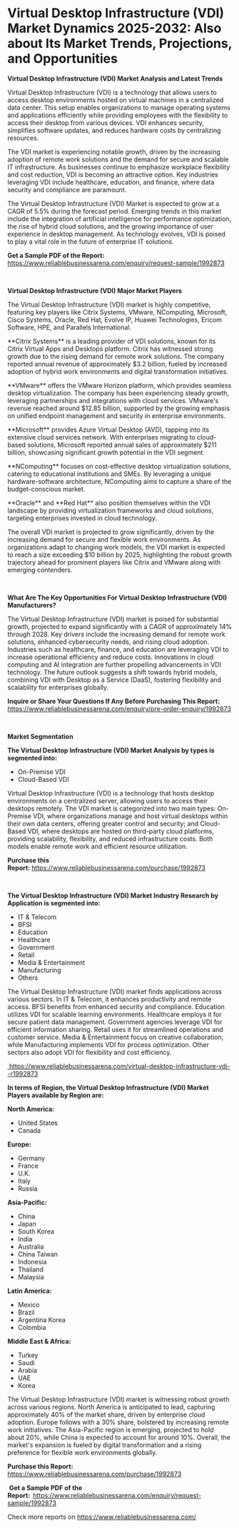 <p><h1>Virtual Desktop Infrastructure (VDI) Market Dynamics 2025-2032: Also about Its Market Trends, Projections, and Opportunities</h1></p><p><strong>Virtual Desktop Infrastructure (VDI) Market Analysis and Latest Trends</strong></p>
<p><p>Virtual Desktop Infrastructure (VDI) is a technology that allows users to access desktop environments hosted on virtual machines in a centralized data center. This setup enables organizations to manage operating systems and applications efficiently while providing employees with the flexibility to access their desktop from various devices. VDI enhances security, simplifies software updates, and reduces hardware costs by centralizing resources.</p><p>The VDI market is experiencing notable growth, driven by the increasing adoption of remote work solutions and the demand for secure and scalable IT infrastructure. As businesses continue to emphasize workplace flexibility and cost reduction, VDI is becoming an attractive option. Key industries leveraging VDI include healthcare, education, and finance, where data security and compliance are paramount.</p><p>The Virtual Desktop Infrastructure (VDI) Market is expected to grow at a CAGR of 5.5% during the forecast period. Emerging trends in this market include the integration of artificial intelligence for performance optimization, the rise of hybrid cloud solutions, and the growing importance of user experience in desktop management. As technology evolves, VDI is poised to play a vital role in the future of enterprise IT solutions.</p></p>
<p><strong>Get a Sample PDF of the Report:&nbsp;</strong> <a href="https://www.reliablebusinessarena.com/enquiry/request-sample/1992873?utm_campaign=2889&utm_medium=2&utm_source=Github&utm_content=ia&utm_term=11032025&utm_id=virtual-desktop-infrastructure-vdi">https://www.reliablebusinessarena.com/enquiry/request-sample/1992873</a></p>
<p>&nbsp;</p>
<p><strong>Virtual Desktop Infrastructure (VDI) Major Market Players</strong></p>
<p><p>The Virtual Desktop Infrastructure (VDI) market is highly competitive, featuring key players like Citrix Systems, VMware, NComputing, Microsoft, Cisco Systems, Oracle, Red Hat, Evolve IP, Huawei Technologies, Ericom Software, HPE, and Parallels International.</p><p>**Citrix Systems** is a leading provider of VDI solutions, known for its Citrix Virtual Apps and Desktops platform. Citrix has witnessed strong growth due to the rising demand for remote work solutions. The company reported annual revenue of approximately $3.2 billion, fueled by increased adoption of hybrid work environments and digital transformation initiatives.</p><p>**VMware** offers the VMware Horizon platform, which provides seamless desktop virtualization. The company has been experiencing steady growth, leveraging partnerships and integrations with cloud services. VMware's revenue reached around $12.85 billion, supported by the growing emphasis on unified endpoint management and security in enterprise environments.</p><p>**Microsoft** provides Azure Virtual Desktop (AVD), tapping into its extensive cloud services network. With enterprises migrating to cloud-based solutions, Microsoft reported annual sales of approximately $211 billion, showcasing significant growth potential in the VDI segment.</p><p>**NComputing** focuses on cost-effective desktop virtualization solutions, catering to educational institutions and SMEs. By leveraging a unique hardware-software architecture, NComputing aims to capture a share of the budget-conscious market.</p><p>**Oracle** and **Red Hat** also position themselves within the VDI landscape by providing virtualization frameworks and cloud solutions, targeting enterprises invested in cloud technology.</p><p>The overall VDI market is projected to grow significantly, driven by the increasing demand for secure and flexible work environments. As organizations adapt to changing work models, the VDI market is expected to reach a size exceeding $10 billion by 2025, highlighting the robust growth trajectory ahead for prominent players like Citrix and VMware along with emerging contenders.</p></p>
<p>&nbsp;</p>
<p><strong>What Are The Key Opportunities For Virtual Desktop Infrastructure (VDI) Manufacturers?</strong></p>
<p><p>The Virtual Desktop Infrastructure (VDI) market is poised for substantial growth, projected to expand significantly with a CAGR of approximately 14% through 2028. Key drivers include the increasing demand for remote work solutions, enhanced cybersecurity needs, and rising cloud adoption. Industries such as healthcare, finance, and education are leveraging VDI to increase operational efficiency and reduce costs. Innovations in cloud computing and AI integration are further propelling advancements in VDI technology. The future outlook suggests a shift towards hybrid models, combining VDI with Desktop as a Service (DaaS), fostering flexibility and scalability for enterprises globally.</p></p>
<p><strong>Inquire or Share Your Questions If Any Before Purchasing This Report:</strong> <a href="https://www.reliablebusinessarena.com/enquiry/pre-order-enquiry/1992873?utm_campaign=2889&utm_medium=2&utm_source=Github&utm_content=ia&utm_term=11032025&utm_id=virtual-desktop-infrastructure-vdi">https://www.reliablebusinessarena.com/enquiry/pre-order-enquiry/1992873</a></p>
<p>&nbsp;</p>
<p><strong>Market Segmentation</strong></p>
<p><strong>The Virtual Desktop Infrastructure (VDI) Market Analysis by types is segmented into:</strong></p>
<p><ul><li>On-Premise VDI</li><li>Cloud-Based VDI</li></ul></p>
<p><p>Virtual Desktop Infrastructure (VDI) is a technology that hosts desktop environments on a centralized server, allowing users to access their desktops remotely. The VDI market is categorized into two main types: On-Premise VDI, where organizations manage and host virtual desktops within their own data centers, offering greater control and security; and Cloud-Based VDI, where desktops are hosted on third-party cloud platforms, providing scalability, flexibility, and reduced infrastructure costs. Both models enable remote work and efficient resource utilization.</p></p>
<p><strong>Purchase this Report:&nbsp;</strong><a href="https://www.reliablebusinessarena.com/purchase/1992873?utm_campaign=2889&utm_medium=2&utm_source=Github&utm_content=ia&utm_term=11032025&utm_id=virtual-desktop-infrastructure-vdi">https://www.reliablebusinessarena.com/purchase/1992873</a></p>
<p>&nbsp;</p>
<p><strong>The Virtual Desktop Infrastructure (VDI) Market Industry Research by Application is segmented into:</strong></p>
<p><ul><li>IT & Telecom</li><li>BFSI</li><li>Education</li><li>Healthcare</li><li>Government</li><li>Retail</li><li>Media & Entertainment</li><li>Manufacturing</li><li>Others</li></ul></p>
<p><p>The Virtual Desktop Infrastructure (VDI) market finds applications across various sectors. In IT & Telecom, it enhances productivity and remote access. BFSI benefits from enhanced security and compliance. Education utilizes VDI for scalable learning environments. Healthcare employs it for secure patient data management. Government agencies leverage VDI for efficient information sharing. Retail uses it for streamlined operations and customer service. Media & Entertainment focus on creative collaboration, while Manufacturing implements VDI for process optimization. Other sectors also adopt VDI for flexibility and cost efficiency.</p></p>
<p><a href="https://www.reliablebusinessarena.com/virtual-desktop-infrastructure-vdi--r1992873?utm_campaign=2889&utm_medium=2&utm_source=Github&utm_content=ia&utm_term=11032025&utm_id=virtual-desktop-infrastructure-vdi">&nbsp;https://www.reliablebusinessarena.com/virtual-desktop-infrastructure-vdi--r1992873</a></p>
<p><strong>In terms of Region, the Virtual Desktop Infrastructure (VDI) Market Players available by Region are:</strong></p>
<p>
    <p> <strong> North America: </strong>
        <ul>
            <li>United States</li>
            <li>Canada</li>
        </ul>
        </p> 
    <p> <strong> Europe: </strong>
        <ul>
            <li>Germany</li>
            <li>France</li>
            <li>U.K.</li>
            <li>Italy</li>
            <li>Russia</li>
        </ul>
        </p> 
    <p> <strong> Asia-Pacific: </strong>
        <ul>
            <li>China</li>
            <li>Japan</li>
            <li>South Korea</li>
            <li>India</li>
            <li>Australia</li>
            <li>China Taiwan</li>
            <li>Indonesia</li>
            <li>Thailand</li>
            <li>Malaysia</li>
        </ul>
        </p> 
    <p> <strong> Latin America: </strong>
        <ul>
            <li>Mexico</li>
            <li>Brazil</li>
            <li>Argentina Korea</li>
            <li>Colombia</li>
        </ul>
        </p> 
    <p> <strong> Middle East & Africa: </strong>
        <ul>
            <li>Turkey</li>
            <li>Saudi</li>
            <li>Arabia</li>
            <li>UAE</li>
            <li>Korea</li>
        </ul>
    </p>
    </p>
<p><p>The Virtual Desktop Infrastructure (VDI) market is witnessing robust growth across various regions. North America is anticipated to lead, capturing approximately 40% of the market share, driven by enterprise cloud adoption. Europe follows with a 30% share, bolstered by increasing remote work initiatives. The Asia-Pacific region is emerging, projected to hold about 20%, while China is expected to account for around 10%. Overall, the market's expansion is fueled by digital transformation and a rising preference for flexible work environments globally.</p></p>
<p><strong>Purchase this Report: </strong><a href="https://www.reliablebusinessarena.com/purchase/1992873?utm_campaign=2889&utm_medium=2&utm_source=Github&utm_content=ia&utm_term=11032025&utm_id=virtual-desktop-infrastructure-vdi">https://www.reliablebusinessarena.com/purchase/1992873</a></p>
<p>&nbsp;<strong>Get a Sample PDF of the Report:&nbsp;&nbsp;</strong><a href="https://www.reliablebusinessarena.com/enquiry/request-sample/1992873?utm_campaign=2889&utm_medium=2&utm_source=Github&utm_content=ia&utm_term=11032025&utm_id=virtual-desktop-infrastructure-vdi">https://www.reliablebusinessarena.com/enquiry/request-sample/1992873</a></p>
<p><strong></strong></p>
<p>Check more reports on <a href="https://www.reliablebusinessarena.com/?utm_campaign=2889&utm_medium=2&utm_source=Github&utm_content=ia&utm_term=11032025&utm_id=virtual-desktop-infrastructure-vdi">https://www.reliablebusinessarena.com/</a></p>